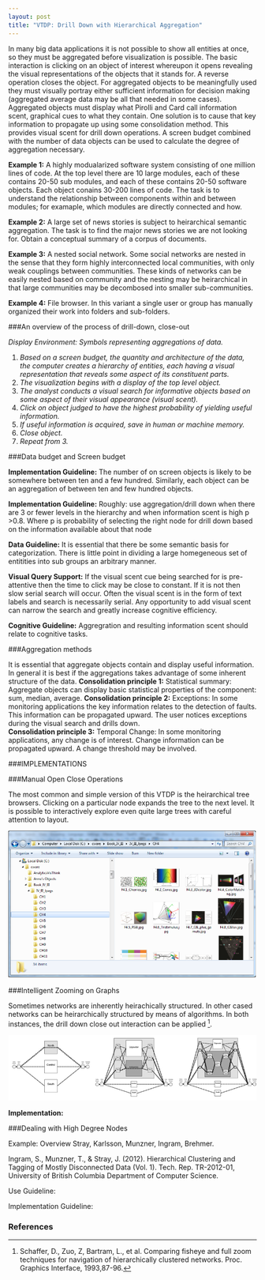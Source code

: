 ```yaml
---
layout: post
title: "VTDP: Drill Down with Hierarchical Aggregation"
---
```

 
In many big data applications it is not possible to show all entities at once, so they must be aggregated before visualization is possible. The basic interaction is clicking on an object of interest whereupon it opens revealing the visual representations of the objects that it stands for. A reverse operation closes the object. For aggregated objects to be meaningfully used they must visually portray either sufficient information for decision making (aggregated average data may be all that needed in some cases).  Aggregated objects must display what Pirolli and Card call information scent, graphical cues to what they contain. One solution is to cause that key information to propagate up using some consolidation method.  This provides visual scent for drill down operations.   A screen budget combined with the number of data objects can be used to calculate the degree of aggregation necessary.

**Example 1:** A highly modualarized software system consisting of one million lines of code. At the top level there are 10 large modules, each of these contains 20-50 sub modules, and each of these contains 20-50 software objects. Each object conains 30-200 lines of code. The task is to understand the relationship between components within and between modules; for examaple, which modules are directly connected and how. 

**Example 2:** A large set of news stories is subject to heirarchical semantic aggregation. The task is to find the major news stories we are not looking for. Obtain a conceptual summary of a corpus of documents. 

**Example 3:** A nested social network. Some social networks are nested in the sense that they form highly interconnected local communities, with only weak couplings between communities. These kinds of networks can be easily nested based on community and the nesting may be heirarchical in that large communities may be decombosed into smaller sub-communities. 

**Example 4:** File browser. In this variant a single user or group has manually organized their work into folders and sub-folders. 

 

###An overview of the process of drill-down, close-out 
 
*Display Environment: Symbols representing aggregations of data.* 
1. *Based on a screen budget, the quantity and architecture of the data, the computer creates a hierarchy of entities, each     having a visual representation that reveals some aspect of its constituent parts.*
2. *The visualization begins with a display of the top level object.*
3. *The analyst conducts a visual search for informative objects based on some aspect of their visual appearance (visual scent).*
4. *Click on object judged to have the highest probability of yielding useful information.*
5. *If useful information is acquired, save in human or machine memory.*
6. *Close object.*
7. *Repeat from 3.*
 

###Data budget and Screen budget 

**Implementation Guideline:** The number of on screen objects is likely to be somewhere between ten and a few hundred. Similarly, each object can be an aggregation of between ten and  few hundred objects.

**Implementation Guideline:** Roughly: use aggregation/drill down when  there are 3 or fewer levels in the hierarchy and when information scent is high p >0.8. Where p is probability of selecting the right node for drill down based on the information available about that node

**Data Guideline:** It is essential that there be some semantic basis for categorization. There is little point in dividing a large homegeneous set of entitities into sub groups an arbitrary manner. 

**Visual Query Support:** If the visual scent cue being searched for is pre-attentive then the time to click may be close to constant. If it is not then slow serial search will occur. Often the visual scent is in the form of text labels and search is necessarily serial. Any opportunity to add visual scent can narrow the search and greatly increase cognitive efficiency. 

**Cognitive Guideline:** Aggregration and resulting information scent should relate to cognitive tasks. 

###Aggregation methods 

It is essential that aggregate objects contain and display useful information.  In general it is best if the aggregations takes advantage of some inherent structure of the data.
**Consolidation principle 1:** Statistical summary:  Aggregate objects can display basic statistical properties of the component: sum, median, average.
**Consolidation principle 2:** Exceptions: In some monitoring applications the key information relates to the detection of faults. This information can be propagated upward. The user notices exceptions during the visual search and drills down.  
**Consolidation principle 3:** Temporal Change: In some monitoring applications, any change is of interest.  Change information can be propagated upward.  A change threshold may be involved.  

###IMPLEMENTATIONS

###Manual Open Close Operations 

The most common and simple version of this VTDP is the heirarchical tree browsers. Clicking on a particular node expands the tree to the next level. It is possible to interactively explore even quite large trees with careful attention to layout. 

![Tree Browser](/images/TreeBrowser.png)
 

###Intelligent Zooming on Graphs 

Sometimes networks are inherently heirachically structured. In other cased networks can be heirarchically structured by means of algorithms. In both instances, the drill down close out interaction can be applied [^1]. 

![Intelligent zoom](/images/I_zoom.jpg)


**Implementation:** 

###Dealing with High Degree Nodes 

 

Example: Overview Stray, Karlsson, Munzner, Ingram, Brehmer. 

Ingram, S., Munzner, T., & Stray, J. (2012). Hierarchical Clustering and Tagging of Mostly Disconnected Data (Vol. 1). Tech. Rep. TR-2012-01, University of British Columbia Department of Computer Science.
 

Use Guideline:

Implementation Guideline:

 

### References 

[^1]: Schaffer, D., Zuo, Z, Bartram, L., et al. Comparing fisheye and full zoom techniques for navigation of hierarchically clustered networks. Proc. Graphics Interface, 1993,87-96.

 

 
  